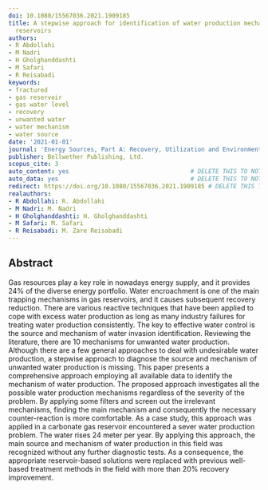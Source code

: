 ```yaml
---
doi: 10.1080/15567036.2021.1909185
title: A stepwise approach for identification of water production mechanisms in gas
  reservoirs
authors:
- R Abdollahi
- M Nadri
- H Gholghanddashti
- M Safari
- R Reisabadi
keywords:
- fractured
- gas reservoir
- gas water level
- recovery
- unwanted water
- water mechanism
- water source
date: '2021-01-01'
journal: 'Energy Sources, Part A: Recovery, Utilization and Environmental Effects'
publisher: Bellwether Publishing, Ltd.
scopus_cite: 3
auto_content: yes                                  # DELETE THIS TO NOT AUTO GENERATE CONTENT
auto_data: yes                                     # DELETE THIS TO NOT AUTO GENERATE METADATA
redirect: https://doi.org/10.1080/15567036.2021.1909185 # DELETE THIS TO NOT REDIRECT
realauthors:
- R Abdollahi: R. Abdollahi
- M Nadri: M. Nadri
- H Gholghanddashti: H. Gholghanddashti
- M Safari: M. Safari
- R Reisabadi: M. Zare Reisabadi
---
```



## Abstract
Gas resources play a key role in nowadays energy supply, and it provides 24% of the diverse energy portfolio. Water encroachment is one of the main trapping mechanisms in gas reservoirs, and it causes subsequent recovery reduction. There are various reactive techniques that have been applied to cope with excess water production as long as many industry failures for treating water production consistently. The key to effective water control is the source and mechanism of water invasion identification. Reviewing the literature, there are 10 mechanisms for unwanted water production. Although there are a few general approaches to deal with undesirable water production, a stepwise approach to diagnose the source and mechanism of unwanted water production is missing. This paper presents a comprehensive approach employing all available data to identify the mechanism of water production. The proposed approach investigates all the possible water production mechanisms regardless of the severity of the problem. By applying some filters and screen out the irrelevant mechanisms, finding the main mechanism and consequently the necessary counter-reaction is more comfortable. As a case study, this approach was applied in a carbonate gas reservoir encountered a sever water production problem. The water rises 24 meter per year. By applying this approach, the main source and mechanism of water production in this field was recognized without any further diagnostic tests. As a consequence, the appropriate reservoir-based solutions were replaced with previous well-based treatment methods in the field with more than 20% recovery improvement.
